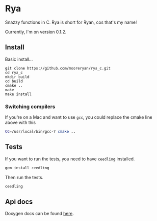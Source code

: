 # Rya

Snazzy functions in C.  Rya is short for Ryan, cos that's my name!

Currently, I'm on version 0.1.2.

## Install

Basic install...

```
git clone https://github.com/mooreryan/rya_c.git
cd rya_c
mkdir build
cd build
cmake ..
make
make install
```

### Switching compilers

If you're on a Mac and want to use `gcc`, you could replace the cmake line above with this

```bash
CC=/usr/local/bin/gcc-7 cmake ..
```

## Tests

If you want to run the tests, you need to have `ceedling` installed.

```bash
gem install ceedling
```

Then run the tests.

```bash
ceedling
```

## Api docs

Doxygen docs can be found [here](https://mooreryan.github.io/rya_c/).
